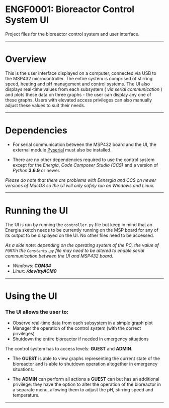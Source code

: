 # ENGF0001: Bioreactor Control System UI
Project files for the bioreactor control system and user interface.

***

# Overview
This is the user interface displayed on a computer, connected via USB to the MSP432 microcontroller. The entire system is comprised of stirring speed, heating and pH management and control systems. The UI also displays real-time values from each subsystem ( _via serial communication_ ) and plots these data on three graphs - the user can display any one of these graphs. Users with elevated access privileges can also manually adjust these values to suit their needs.

***

# Dependencies
* For serial communication between the MSP432 board and the UI, the external module [Pyserial](https://pypi.org/project/pyserial/) must also be installed.

* There are no other dependencies required to use the control system except for the _Energia_, _Code Composer Studio (CCS)_ and a version of _Python_ **3.6.9** or newer.

_Please do note that there are problems with Eenergia and CCS on newer versions of MacOS so the UI will only safely run on Windows and Linux._

***

# Running the UI
The UI is run by running the `controller.py` file but keep in mind that an Energia sketch needs to be currently running on the MSP board for any of its output to be displayed on the UI. No other files need to be accessed.

_As a side note: depending on the operating system of the PC, the value of `PORT`in the `Constants.py` file may need to be altered to enable serial communication between the UI and MSP432 board._
* _Windows: **COM34**_
* _Linux: **/dev/ttyACM0**_

***

# Using the UI
### The UI allows the user to:
* Observe real-time data from each subsystem in a simple graph plot
* Manager the operation of the control system (with the correct privileges)
* Shutdown the entire bioreactor if needed in emergency situations

The control system has to access levels: **GUEST** and **ADMIN**.
* The **GUEST** is able to view graphs representing the current state of the bioreactor and is able to shutdown operation altogether in emergency situations.

* The **ADMIN** can perform all actions a **GUEST** can but has an additional privilege: they have the option to alter the operation of the bioreactor in a separate menu, allowing them to adjust the pH, stirring speed and temperature.

***

